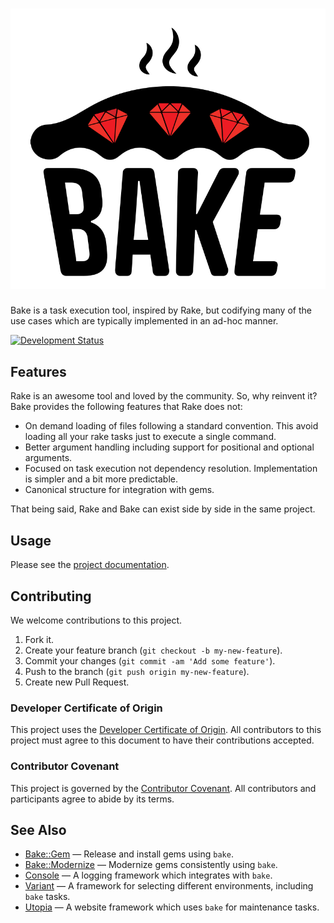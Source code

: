 # ![Bake](logo.svg)

Bake is a task execution tool, inspired by Rake, but codifying many of the use cases which are typically implemented in an ad-hoc manner.

[![Development Status](https://github.com/ioquatix/bake/workflows/Test/badge.svg)](https://github.com/ioquatix/bake/actions?workflow=Test)

## Features

Rake is an awesome tool and loved by the community. So, why reinvent it? Bake provides the following features that Rake does not:

  - On demand loading of files following a standard convention. This avoid loading all your rake tasks just to execute a single command.
  - Better argument handling including support for positional and optional arguments.
  - Focused on task execution not dependency resolution. Implementation is simpler and a bit more predictable.
  - Canonical structure for integration with gems.

That being said, Rake and Bake can exist side by side in the same project.

## Usage

Please see the [project documentation](https://ioquatix.github.io/bake/).

## Contributing

We welcome contributions to this project.

1.  Fork it.
2.  Create your feature branch (`git checkout -b my-new-feature`).
3.  Commit your changes (`git commit -am 'Add some feature'`).
4.  Push to the branch (`git push origin my-new-feature`).
5.  Create new Pull Request.

### Developer Certificate of Origin

This project uses the [Developer Certificate of Origin](https://developercertificate.org/). All contributors to this project must agree to this document to have their contributions accepted.

### Contributor Covenant

This project is governed by the [Contributor Covenant](https://www.contributor-covenant.org/). All contributors and participants agree to abide by its terms.

## See Also

  - [Bake::Gem](https://github.com/ioquatix/bake-gem) — Release and install gems using `bake`.
  - [Bake::Modernize](https://github.com/ioquatix/bake-modernize) — Modernize gems consistently using `bake`.
  - [Console](https://github.com/socketry/console) — A logging framework which integrates with `bake`.
  - [Variant](https://github.com/socketry/variant) — A framework for selecting different environments, including `bake` tasks.
  - [Utopia](https://github.com/socketry/utopia) — A website framework which uses `bake` for maintenance tasks.
